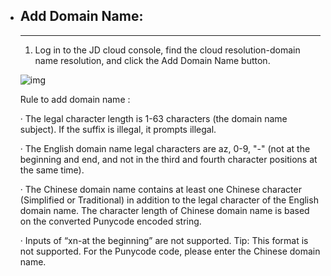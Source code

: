 - ## **Add Domain Name:**

  ****

  1. Log in to the JD cloud console, find the cloud resolution-domain name resolution, and click the Add Domain Name button.

  ![img](file:///C:\Users\ZHANGJ~1\AppData\Local\Temp\msohtmlclip1\01\clip_image002.png)

   

  Rule to add domain name :

  ·         The legal character length is 1-63 characters (the domain name subject). If the suffix is illegal, it prompts illegal.

  ·         The English domain name legal characters are az, 0-9, "-" (not at the beginning and end, and not in the third and fourth character positions at the same time).

  ·         The Chinese domain name contains at least one Chinese character (Simplified or Traditional) in addition to the legal character of the English domain name. The character length of Chinese domain name is based on the converted Punycode encoded string.

  ·         Inputs of “xn-at the beginning” are not supported. Tip: This format is not supported. For the Punycode code, please enter the Chinese domain name.

